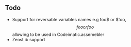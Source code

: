 ## Todo

* Support for reversable variables names e.g foo$ or $foo, $$foo or foo$$ allowing to be used in Codeimatic.assemebler
* ZeosLib support


  